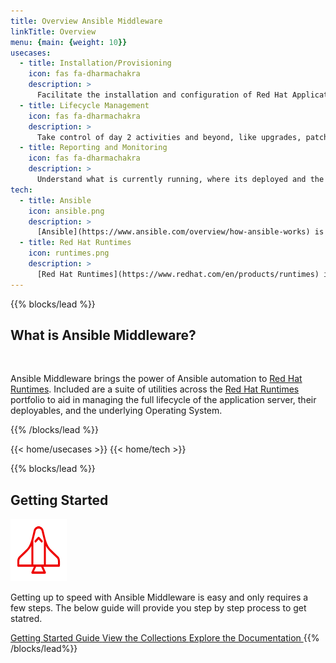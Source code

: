 ```yaml
---
title: Overview Ansible Middleware
linkTitle: Overview
menu: {main: {weight: 10}}
usecases:
  - title: Installation/Provisioning
    icon: fas fa-dharmachakra
    description: >
      Facilitate the installation and configuration of Red Hat Application Services via best practices and guidelines. Enforce what is currently running, where its deployed and its current state.
  - title: Lifecycle Management
    icon: fas fa-dharmachakra
    description: >
      Take control of day 2 activities and beyond, like upgrades, patches and bug fixes to enable consistency and strengthen security across your fleet.
  - title: Reporting and Monitoring
    icon: fas fa-dharmachakra
    description: >
      Understand what is currently running, where its deployed and the current state.
tech:
  - title: Ansible
    icon: ansible.png
    description: >
      [Ansible](https://www.ansible.com/overview/how-ansible-works) is an open source, command-line IT automation software application written in Python. It can configure systems, deploy software, and orchestrate advanced workflows to support application deployment, system updates, and more.
  - title: Red Hat Runtimes
    icon: runtimes.png
    description: >
      [Red Hat Runtimes](https://www.redhat.com/en/products/runtimes) is a set of products, tools, and components for developing and maintaining cloud-native applications.
---
```



{{% blocks/lead %}}

<h2 align="left">What is Ansible Middleware?</h2><br/>

Ansible Middleware brings the power of Ansible automation to [Red Hat Runtimes](https://www.redhat.com/en/products/runtimes). Included are a suite of utilities across the [Red Hat Runtimes](https://www.redhat.com/en/products/runtimes) portfolio to aid in managing the full lifecycle of the application server, their deployables, and the underlying Operating System.

{{% /blocks/lead %}}

<!-- UseCases -->
{{< home/usecases >}}
{{< home/tech >}}


{{% blocks/lead %}}

<h2 align="left">Getting Started</h2>


<img class="o-feature__icon" src="static/img/icons/gettingstarted.png" width="90" height="100">

Getting up to speed with Ansible Middleware is easy and only requires a few steps. The below guide will provide you step by step process to get statred.<br>

<a class="btn btn-lg btn-primary me-3 mb-4" href="/examples/getting_started/">
  Getting Started Guide <i class="fas fa-arrow-alt-circle-right ms-2"></i>
</a>
<a class="btn btn-lg btn-primary me-3 mb-4" href="/collections/">
  View the Collections <i class="fas fa-arrow-alt-circle-right ms-2"></i>
</a>
<a class="btn btn-lg btn-primary me-3 mb-4" href="/docs/">
  Explore the Documentation <i class="fas fa-arrow-alt-circle-right ms-2"></i>
</a>
{{% /blocks/lead%}}